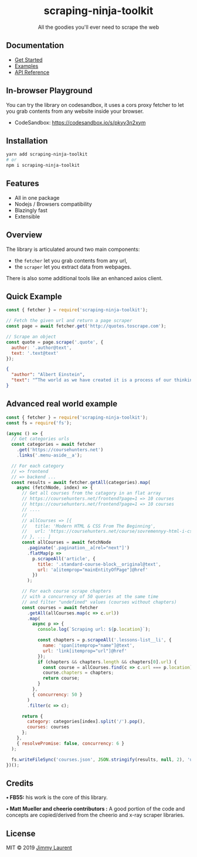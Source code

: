 
<div align="center">
<h1>scraping-ninja-toolkit</h1>
<p>All the goodies you'll ever need to scrape the web</p>
</div>

## Documentation

* [Get Started](https://jimmylaurent.github.io/scraping-ninja-toolkit/#/README)
* [Examples](https://jimmylaurent.github.io/scraping-ninja-toolkit/#/examples)
* [API Reference](https://jimmylaurent.github.io/scraping-ninja-toolkit/#/api-reference)


## In-browser Playground

You can try the library on codesandbox, it uses a cors proxy fetcher to let you grab contents from any website inside your browser.

* CodeSandbox: https://codesandbox.io/s/pkyv3n2xym

## Installation
```sh
yarn add scraping-ninja-toolkit
# or
npm i scraping-ninja-toolkit
```
## Features

* All in one package
* Nodejs / Browsers compatibility
* Blazingly fast
* Extensible

## Overview

The library is articulated around two main components:

- the `fetcher` let you grab contents from any url,
- the `scraper` let you extract data from webpages.

There is also some additional tools like an enhanced axios client.

## Quick Example

```js
const { fetcher } = require('scraping-ninja-toolkit');

// Fetch the given url and return a page scraper
const page = await fetcher.get('http://quotes.toscrape.com');

// Scrape an object
const quote = page.scrape('.quote', {
  author: '.author@text',
  text: '.text@text'
});
```
```json
{
  "author": "Albert Einstein",
  "text": "“The world as we have created it is a process of our thinking.“"
}
```

## Advanced real world example

```js
const { fetcher } = require('scraping-ninja-toolkit');
const fs = require('fs');

(async () => {
  // Get categories urls
  const categories = await fetcher
    .get('https://coursehunters.net')
    .links('.menu-aside__a');

  // For each category
  // => frontend
  // => backend ...
  const results = await fetcher.getAll(categories).map(
    async (fetchNode, index) => {
      // Get all courses from the catagory in an flat array
      // https://coursehunters.net/frontend?page=1 => 10 courses
      // https://coursehunters.net/frontend?page=1 => 10 courses
      // ....
      //
      // allCourses => [{
      //   title: 'Modern HTML & CSS From The Beginning',
      //   url: 'https://coursehunters.net/course/sovremennyy-html-i-css-s-samogo-nachala'
      // }, ... ]
      const allCourses = await fetchNode
        .paginate('.pagination__a[rel="next"]')
        .flatMap(p =>
          p.scrapeAll('article', {
            title: '.standard-course-block__original@text',
            url: 'a[itemprop="mainEntityOfPage"]@href'
          })
        );

      // For each course scrape chapters
      // with a concurrency of 50 queries at the same time
      // and filter "undefined" values (courses without chapters)
      const courses = await fetcher
        .getAll(allCourses.map(c => c.url))
        .map(
          async p => {
            console.log(`Scraping url: ${p.location}`);

            const chapters = p.scrapeAll('.lessons-list__li', {
              name: 'span[itemprop="name"]@text',
              url: 'link[itemprop="url"]@href'
            });
            if (chapters && chapters.length && chapters[0].url) {
              const course = allCourses.find(c => c.url === p.location);
              course.chapters = chapters;
              return course;
            }
          },
          { concurrency: 50 }
        )
        .filter(c => c);

      return {
        category: categories[index].split('/').pop(),
        courses: courses
      };
    },
    { resolvePromise: false, concurrency: 6 }
  );

  fs.writeFileSync('courses.json', JSON.stringify(results, null, 2), 'utf8');
})();
```

## Credits

__&#8226; FB55:__ his work is the core of this library.

__&#8226; Matt Mueller and cheerio contributors :__
A good portion of the code and concepts are copied/derived from the cheerio and x-ray scraper libraries.

## License

MIT © 2019 [Jimmy Laurent](https://github.com/JimmyLaurent)
